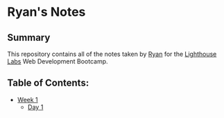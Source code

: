 # Ryan's Notes

## Summary
This repository contains all of the notes taken by [Ryan](https://github.com/RAFH82) for the [Lighthouse Labs](https://www.lighthouselabs.ca/) Web Development Bootcamp.

## Table of Contents:
  * [Week 1](/Week_1)
    * [Day 1](/Week_1/Day_1)
